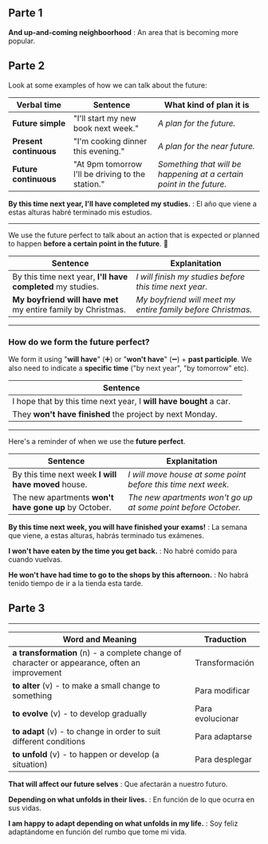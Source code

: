 ## Parte 1

**And up-and-coming neighboorhood** : An area that is becoming more popular.

## Parte 2

Look at some examples of how we can talk about the future:

| Verbal time  | Sentence  | What kind of plan it is  |
|---|---|---|
|**Future simple**|"I'll start my new book next week."|_A plan for the future._|
|**Present continuous**|"I'm cooking dinner this evening."|_A plan for the near future._|
|**Future continuous**|"At 9pm tomorrow I'll be driving to the station."|_Something that will be happening at a certain point in the future._|

**By this time next year, I'll have completed my studies.** : El año que viene a estas alturas habré terminado mis estudios.

---

We use the future perfect to talk about an action that is expected or planned to happen **before a certain point in the future**. 🔮

|  Sentence |  Explanitation  |
|---|---|
|By this time next year, **I'll have completed** my studies.|_I will finish my studies before this time next year._|
|**My boyfriend will have met** my entire family by Christmas.|_My boyfriend will meet my entire family before Christmas._|

---

### How do we form the future perfect?

We form it using "**will have**" (➕) or "**won't have**" (➖) + **past participle**. We also need to indicate a **specific time** ("by next year", "by tomorrow" etc).

| Sentence  | |
|---|---|
|I hope that by this time next year, I **will have bought** a car.| |
|They **won't have finished** the project by next Monday.| |

---

Here's a reminder of when we use the **future perfect**.

|Sentence|Explanitation|
|---|---|
|By this time next week **I will have moved** house.|_I will move house at some point before this time next week._|
|The new apartments **won't have gone up** by October.|_The new apartments won't go up at some point before October._|

**By this time next week, you will have finished your exams!** : La semana que viene, a estas alturas, habrás terminado tus exámenes.

**I won't have eaten by the time you get back.** : No habré comido para cuando vuelvas.

**He won't have had time to go to the shops by this afternoon.** : No habrá tenido tiempo de ir a la tienda esta tarde.

## Parte 3

---

| Word and Meaning  | Traduction |
|---|---|
|**a transformation** (n) - a complete change of character or appearance, often an improvement| Transformación |
|**to alter** (v) - to make a small change to something| Para modificar|
|**to evolve** (v) - to develop gradually| Para evolucionar |
|**to adapt** (v) - to change in order to suit different conditions| Para adaptarse|
|**to unfold** (v) - to happen or develop (a situation)|Para desplegar |

**That will affect our future selves** : Que afectarán a nuestro futuro.

**Depending on what unfolds in their lives.** : En función de lo que ocurra en sus vidas.

**I am happy to adapt depending on what unfolds in my life.** : Soy feliz adaptándome en función del rumbo que tome mi vida.

